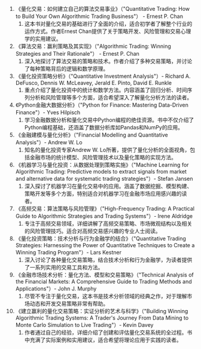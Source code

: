 1. 《量化交易：如何建立自己的算法交易事业》（"Quantitative Trading: How to Build Your Own Algorithmic Trading Business"） - Ernest P. Chan
   1. 这本书对量化交易的基础进行了全面的介绍，适合初学者了解整个行业的运作方式。作者Ernest Chan提供了关于策略开发、风险管理和交易心理学的实用建议。
2. 《算法交易：赢利策略及其实现》（"Algorithmic Trading: Winning Strategies and Their Rationale"） - Ernest P. Chan
   1. 深入地探讨了算法交易的策略和技术。作者介绍了多种交易策略，并讨论了每种策略背后的逻辑和数学原理。
3. 《量化投资策略分析》（"Quantitative Investment Analysis"）- Richard A. DeFusco, Dennis W. McLeavey, Jerald E. Pinto, David E. Runkle
   1. 重点介绍了量化投资中的统计和数学方法。内容涵盖了回归分析、时间序列分析和风险管理等多个方面，适合希望深入了解量化分析方法的读者。
4. 《Python金融大数据分析》（"Python for Finance: Mastering Data-Driven Finance"）- Yves Hilpisch
   1. 学习金融数据分析和量化交易中Python编程的绝佳资源。书中不仅介绍了Python编程基础，还涵盖了数据分析库如Pandas和NumPy的应用。
5. 《金融建模与量化分析》（"Financial Modelling and Quantitative Analysis"）- Andrew W. Lo
   1. 知名的量化投资专家Andrew W. Lo所著，提供了量化分析的全面视角，包括金融市场的统计模型、风险管理技术以及量化策略的实现方法。
6. 《机器学习与量化投资：从数据处理到策略实施》（"Machine Learning for Algorithmic Trading: Predictive models to extract signals from market and alternative data for systematic trading strategies"）- Stefan Jansen
   1. 深入探讨了机器学习在量化交易中的应用。涵盖了数据挖掘、模型构建、策略开发等多个方面，特别适合对机器学习在金融市场应用感兴趣的读者。
7. 《高频交易：算法策略与风险管理》（"High-Frequency Trading: A Practical Guide to Algorithmic Strategies and Trading Systems"）- Irene Aldridge
   1. 专注于高频交易领域，详细讲解了高频交易策略、市场微观结构以及相关的风险管理技巧。适合对高频交易感兴趣的专业人士阅读。
8. 《量化投资策略：技术分析与行为金融学的结合》（"Quantitative Trading Strategies: Harnessing the Power of Quantitative Techniques to Create a Winning Trading Program"）- Lars Kestner
   1. 深入讨论了各种量化交易策略，结合技术分析和行为金融学，为读者提供了一系列实用的交易工具和方法。
9. 《金融市场技术分析：量化方法、模型和交易策略》（"Technical Analysis of the Financial Markets: A Comprehensive Guide to Trading Methods and Applications"）- John J. Murphy
   1. 尽管不专注于量化交易，这本书是技术分析领域的经典之作，对于理解市场动态和开发交易策略非常有帮助。
10. 《建立赢利的量化交易策略：实证分析的艺术与科学》（"Building Winning Algorithmic Trading Systems: A Trader's Journey From Data Mining to Monte Carlo Simulation to Live Trading"）- Kevin Davey
    1. 作者通过自己的经验，详细介绍了创建和评估量化交易系统的全过程。书中充满了实际案例和实用建议，适合希望将理论应用于实践的读者。